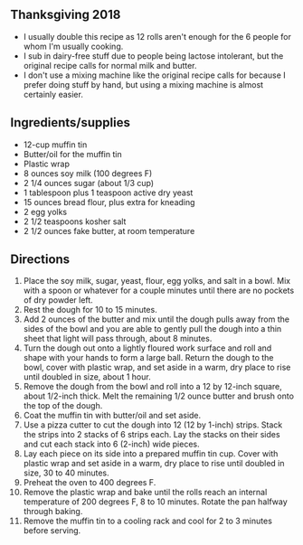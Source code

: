 ## Thanksgiving 2018

* I usually double this recipe as 12 rolls aren't enough for the 6 people for whom I'm usually cooking.
* I sub in dairy-free stuff due to people being lactose intolerant, but the original recipe calls for normal milk and butter.
* I don't use a mixing machine like the original recipe calls for because I prefer doing stuff by hand, but using a mixing machine is almost certainly easier.

## Ingredients/supplies
* 12-cup muffin tin
* Butter/oil for the muffin tin
* Plastic wrap
* 8 ounces soy milk (100 degrees F)
* 2 1/4 ounces sugar (about 1/3 cup)
* 1 tablespoon plus 1 teaspoon active dry yeast
* 15 ounces bread flour, plus extra for kneading
* 2 egg yolks
* 2 1/2 teaspoons kosher salt
* 2 1/2 ounces fake butter, at room temperature

## Directions
1. Place the soy milk, sugar, yeast, flour, egg yolks, and salt in a bowl. Mix with a spoon or whatever for a couple minutes until there are no pockets of dry powder left.
1. Rest the dough for 10 to 15 minutes.
1. Add 2 ounces of the butter and mix until the dough pulls away from the sides of the bowl and you are able to gently pull the dough into a thin sheet that light will pass through, about 8 minutes.
1. Turn the dough out onto a lightly floured work surface and roll and shape with your hands to form a large ball. Return the dough to the bowl, cover with plastic wrap, and set aside in a warm, dry place to rise until doubled in size, about 1 hour.
1. Remove the dough from the bowl and roll into a 12 by 12-inch square, about 1/2-inch thick. Melt the remaining 1/2 ounce butter and brush onto the top of the dough.
1. Coat the muffin tin with butter/oil and set aside.
1. Use a pizza cutter to cut the dough into 12 (12 by 1-inch) strips. Stack the strips into 2 stacks of 6 strips each. Lay the stacks on their sides and cut each stack into 6 (2-inch) wide pieces.
1. Lay each piece on its side into a prepared muffin tin cup. Cover with plastic wrap and set aside in a warm, dry place to rise until doubled in size, 30 to 40 minutes.
1. Preheat the oven to 400 degrees F.
1. Remove the plastic wrap and bake until the rolls reach an internal temperature of 200 degrees F, 8 to 10 minutes. Rotate the pan halfway through baking.
1. Remove the muffin tin to a cooling rack and cool for 2 to 3 minutes before serving.
